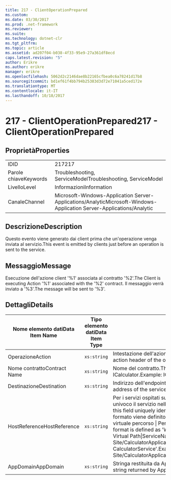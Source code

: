 ```yaml
---
title: 217 - ClientOperationPrepared
ms.custom: 
ms.date: 03/30/2017
ms.prod: .net-framework
ms.reviewer: 
ms.suite: 
ms.technology: dotnet-clr
ms.tgt_pltfrm: 
ms.topic: article
ms.assetid: ad207f04-b038-4f33-95e9-27a361df8ecd
caps.latest.revision: "5"
author: Erikre
ms.author: erikre
manager: erikre
ms.openlocfilehash: 5062d2c2146dae8b22165cfbea0c6a78241d17b8
ms.sourcegitcommit: bd1ef61f4bb794b25383d3d72e71041a5ced172e
ms.translationtype: MT
ms.contentlocale: it-IT
ms.lasthandoff: 10/18/2017
---
```

# <a name="217---clientoperationprepared"></a><span data-ttu-id="35d58-102">217 - ClientOperationPrepared</span><span class="sxs-lookup"><span data-stu-id="35d58-102">217 - ClientOperationPrepared</span></span>
## <a name="properties"></a><span data-ttu-id="35d58-103">Proprietà</span><span class="sxs-lookup"><span data-stu-id="35d58-103">Properties</span></span>  
  
|||  
|-|-|  
|<span data-ttu-id="35d58-104">ID</span><span class="sxs-lookup"><span data-stu-id="35d58-104">ID</span></span>|<span data-ttu-id="35d58-105">217</span><span class="sxs-lookup"><span data-stu-id="35d58-105">217</span></span>|  
|<span data-ttu-id="35d58-106">Parole chiave</span><span class="sxs-lookup"><span data-stu-id="35d58-106">Keywords</span></span>|<span data-ttu-id="35d58-107">Troubleshooting, ServiceModel</span><span class="sxs-lookup"><span data-stu-id="35d58-107">Troubleshooting, ServiceModel</span></span>|  
|<span data-ttu-id="35d58-108">Livello</span><span class="sxs-lookup"><span data-stu-id="35d58-108">Level</span></span>|<span data-ttu-id="35d58-109">Informazioni</span><span class="sxs-lookup"><span data-stu-id="35d58-109">Information</span></span>|  
|<span data-ttu-id="35d58-110">Canale</span><span class="sxs-lookup"><span data-stu-id="35d58-110">Channel</span></span>|<span data-ttu-id="35d58-111">Microsoft-Windows-Application Server-Applications/Analytic</span><span class="sxs-lookup"><span data-stu-id="35d58-111">Microsoft-Windows-Application Server-Applications/Analytic</span></span>|  
  
## <a name="description"></a><span data-ttu-id="35d58-112">Descrizione</span><span class="sxs-lookup"><span data-stu-id="35d58-112">Description</span></span>  
 <span data-ttu-id="35d58-113">Questo evento viene generato dai client prima che un'operazione venga inviata al servizio.</span><span class="sxs-lookup"><span data-stu-id="35d58-113">This event is emitted by clients just before an operation is sent to the service.</span></span>  
  
## <a name="message"></a><span data-ttu-id="35d58-114">Messaggio</span><span class="sxs-lookup"><span data-stu-id="35d58-114">Message</span></span>  
 <span data-ttu-id="35d58-115">Esecuzione dell'azione client '%1' associata al contratto '%2'.</span><span class="sxs-lookup"><span data-stu-id="35d58-115">The Client is executing Action '%1' associated with the '%2' contract.</span></span> <span data-ttu-id="35d58-116">Il messaggio verrà inviato a '%3'.</span><span class="sxs-lookup"><span data-stu-id="35d58-116">The message will be sent to '%3'.</span></span>  
  
## <a name="details"></a><span data-ttu-id="35d58-117">Dettagli</span><span class="sxs-lookup"><span data-stu-id="35d58-117">Details</span></span>  
  
|<span data-ttu-id="35d58-118">Nome elemento dati</span><span class="sxs-lookup"><span data-stu-id="35d58-118">Data Item Name</span></span>|<span data-ttu-id="35d58-119">Tipo elemento dati</span><span class="sxs-lookup"><span data-stu-id="35d58-119">Data Item Type</span></span>|<span data-ttu-id="35d58-120">Descrizione</span><span class="sxs-lookup"><span data-stu-id="35d58-120">Description</span></span>|  
|--------------------|--------------------|-----------------|  
|<span data-ttu-id="35d58-121">Operazione</span><span class="sxs-lookup"><span data-stu-id="35d58-121">Action</span></span>|`xs:string`|<span data-ttu-id="35d58-122">Intestazione dell'azione SOAP del messaggio in uscita.</span><span class="sxs-lookup"><span data-stu-id="35d58-122">The SOAP action header of the outgoing message.</span></span>|  
|<span data-ttu-id="35d58-123">Nome contratto</span><span class="sxs-lookup"><span data-stu-id="35d58-123">Contract Name</span></span>|`xs:string`|<span data-ttu-id="35d58-124">Nome del contratto.</span><span class="sxs-lookup"><span data-stu-id="35d58-124">The name of the contract.</span></span> <span data-ttu-id="35d58-125">Esempio: ICalculator.</span><span class="sxs-lookup"><span data-stu-id="35d58-125">Example: ICalculator.</span></span>|  
|<span data-ttu-id="35d58-126">Destinazione</span><span class="sxs-lookup"><span data-stu-id="35d58-126">Destination</span></span>|`xs:string`|<span data-ttu-id="35d58-127">Indirizzo dell'endpoint servizio a cui viene inviato il messaggio.</span><span class="sxs-lookup"><span data-stu-id="35d58-127">The address of the service endpoint that the message is sent to.</span></span>|  
|<span data-ttu-id="35d58-128">HostReference</span><span class="sxs-lookup"><span data-stu-id="35d58-128">HostReference</span></span>|`xs:string`|<span data-ttu-id="35d58-129">Per i servizi ospitati su Web, questo campo identifica in modo univoco il servizio nella gerarchia Web.</span><span class="sxs-lookup"><span data-stu-id="35d58-129">For Web-hosted services, this field uniquely identifies the service in the Web hierarchy.</span></span> <span data-ttu-id="35d58-130">Il formato viene definito come ' nome sito Web dell'applicazione virtuale percorso &#124; Percorso virtuale servizio &#124; ServiceName'.</span><span class="sxs-lookup"><span data-stu-id="35d58-130">Its format is defined as 'Web Site Name Application Virtual Path&#124;Service Virtual Path&#124;ServiceName'.</span></span> <span data-ttu-id="35d58-131">Esempio: ' Default Web Site/CalculatorApplication &#124;/CalculatorService.svc &#124; CalculatorService'.</span><span class="sxs-lookup"><span data-stu-id="35d58-131">Example: 'Default Web Site/CalculatorApplication&#124;/CalculatorService.svc&#124;CalculatorService'.</span></span>|  
|<span data-ttu-id="35d58-132">AppDomain</span><span class="sxs-lookup"><span data-stu-id="35d58-132">AppDomain</span></span>|`xs:string`|<span data-ttu-id="35d58-133">Stringa restituita da AppDomain.CurrentDomain.FriendlyName.</span><span class="sxs-lookup"><span data-stu-id="35d58-133">The string returned by AppDomain.CurrentDomain.FriendlyName.</span></span>|
